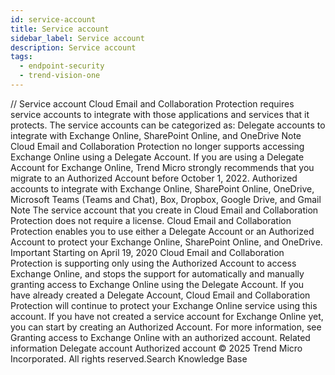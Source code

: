 ```yaml
---
id: service-account
title: Service account
sidebar_label: Service account
description: Service account
tags:
  - endpoint-security
  - trend-vision-one
---
```


/*<![CDATA[*/ $('#title').html($('meta[name=map-description]').attr('content')); /*]]>*/ Service account Cloud Email and Collaboration Protection requires service accounts to integrate with those applications and services that it protects. The service accounts can be categorized as: Delegate accounts to integrate with Exchange Online, SharePoint Online, and OneDrive Note Cloud Email and Collaboration Protection no longer supports accessing Exchange Online using a Delegate Account. If you are using a Delegate Account for Exchange Online, Trend Micro strongly recommends that you migrate to an Authorized Account before October 1, 2022. Authorized accounts to integrate with Exchange Online, SharePoint Online, OneDrive, Microsoft Teams (Teams and Chat), Box, Dropbox, Google Drive, and Gmail Note The service account that you create in Cloud Email and Collaboration Protection does not require a license. Cloud Email and Collaboration Protection enables you to use either a Delegate Account or an Authorized Account to protect your Exchange Online, SharePoint Online, and OneDrive. Important Starting on April 19, 2020 Cloud Email and Collaboration Protection is supporting only using the Authorized Account to access Exchange Online, and stops the support for automatically and manually granting access to Exchange Online using the Delegate Account. If you have already created a Delegate Account, Cloud Email and Collaboration Protection will continue to protect your Exchange Online service using this account. If you have not created a service account for Exchange Online yet, you can start by creating an Authorized Account. For more information, see Granting access to Exchange Online with an authorized account. Related information Delegate account Authorized account © 2025 Trend Micro Incorporated. All rights reserved.Search Knowledge Base
